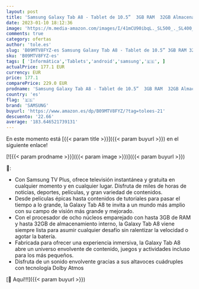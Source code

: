```yaml
---
layout: post
title: 'Samsung Galaxy Tab A8 - Tablet de 10.5”  3GB RAM  32GB Almacenamiento  Wifi  Android 12  Plata - Versión española'
date: 2023-01-10 18:12:36
image: 'https://m.media-amazon.com/images/I/41mCU90ibqL._SL500_._SL400_.jpg'
comments: true
category: ofertas
author: 'tole.es'
slug: 'B09MTV8FYZ-es Samsung Galaxy Tab A8 - Tablet de 10.5” 3GB RAM 32GB...'
sku: 'B09MTV8FYZ-es'
tags: [ 'Informática','Tablets','android','samsung','🇪🇸', ]
actualPrice: 177.1 EUR
currency: EUR
price: 177.1
comparePrice: 229.0 EUR
prodname: 'Samsung Galaxy Tab A8 - Tablet de 10.5”  3GB RAM  32GB Almacenamiento  Wifi  Android 12  Plata - Versión española'
country: 'es'
flag: '🇪🇸'
brand: 'SAMSUNG'
buyurl: 'https://www.amazon.es/dp/B09MTV8FYZ/?tag=tolees-21'
descuento: '22.66'
average: '183.646521739131'
---
```


En este momento está [{{< param title >}}]({{< param buyurl >}}) en el siguiente enlace!

[![{{< param prodname >}}]({{< param image >}})]({{< param buyurl >}})

🔎:

- Con Samsung TV Plus, ofrece televisión instantánea y gratuita en cualquier momento y en cualquier lugar. Disfruta de miles de horas de noticias, deportes, películas, y gran variedad de contenidos.
- Desde películas épicas hasta contenidos de tutoriales para pasar el tiempo a lo grande, la Galaxy Tab A8 te invita a un mundo más amplio con su campo de visión más grande y mejorado.
- Con el procesador de ocho núcleos emparejado con hasta 3GB de RAM y hasta 32GB de almacenamiento interno, la Galaxy Tab A8 viene siempre lista para asumir cualquier desafío sin ralentizar la velocidad o agotar la batería.
- Fabricada para ofrecer una experiencia inmersiva, la Galaxy Tab A8 abre un universo envolvente de contenido, juegos y actividades incluso para los más pequeños.
- Disfruta de un sonido envolvente gracias a sus altavoces cuádruples con tecnología Dolby Atmos

[🛒 Aquí!!!]({{< param buyurl >}})
